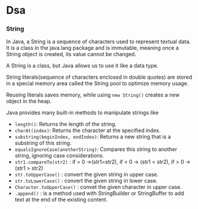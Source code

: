 # Dsa

### String  
In Java, a String is a sequence of characters used to represent textual data. It is a class in the java.lang package and is immutable, meaning once a String object is created, its value cannot be changed.  
  
A String is a class, but Java allows us to use it like a data type.  

String literals(sequence of characters enclosed in double quotes) are stored in a special memory area called the String pool to optimize memory usage.  

Reusing literals saves memory, while using `new String()` creates a new object in the heap.  

Java provides many built-in methods to manipulate strings like   
- `length()`: Returns the length of the string.
- `charAt(index)`: Returns the character at the specified index.
- `substring(beginIndex, endIndex)`: Returns a new string that is a substring of this string.
- `equalsIgnoreCase(anotherString)`: Compares this string to another string, ignoring case considerations.
- `str1.compareTo(str2)` : if = 0 ->(str1=str2), if < 0 -> (str1 < str2), if > 0 -> (str1 > str2)
- `str.toUpperCase()` : convert the given string in upper case.
- `str.toLowerCase()` : convert the given string in lower case.
- `Character.toUpperCase()` : convet the given character in upper case.
- `.append()` : is a method used with StringBuilder or StringBuffer to add text at the end of the existing content.